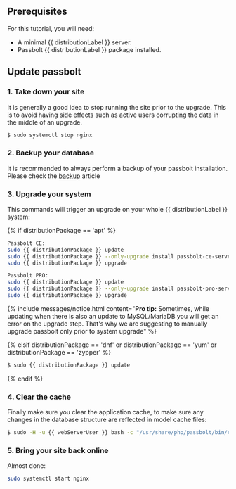 ## Prerequisites

For this tutorial, you will need:
- A minimal {{ distributionLabel }} server.
- Passbolt {{ distributionLabel }} package installed.

## Update passbolt
### 1. Take down your site

It is generally a good idea to stop running the site prior to the upgrade. This is to avoid having side effects
such as active users corrupting the data in the middle of an upgrade.

```bash
$ sudo systemctl stop nginx
```

### 2. Backup your database

It is recommended to always perform a backup of your passbolt installation. Please check the [backup](/hosting/backup) article

### 3. Upgrade your system

This commands will trigger an upgrade on your whole {{ distributionLabel }} system:

{% if distributionPackage == 'apt' %}
```bash
Passbolt CE:  
sudo {{ distributionPackage }} update
sudo {{ distributionPackage }} --only-upgrade install passbolt-ce-server
sudo {{ distributionPackage }} upgrade

Passbolt PRO: 
sudo {{ distributionPackage }} update
sudo {{ distributionPackage }} --only-upgrade install passbolt-pro-server
sudo {{ distributionPackage }} upgrade
```

{% include messages/notice.html
    content="**Pro tip:** Sometimes, while updating when there is also an update to MySQL/MariaDB you will get an error on the upgrade step. That's why we are suggesting to manually upgrade passbolt only prior to system upgrade"
%}


{% elsif distributionPackage == 'dnf' or distributionPackage == 'yum' or distributionPackage == 'zypper' %}
```bash
$ sudo {{ distributionPackage }} update
```
{% endif %}
### 4. Clear the cache

Finally make sure you clear the application cache, to make sure any changes in the database structure are
reflected in model cache files:

```bash
$ sudo -H -u {{ webServerUser }} bash -c "/usr/share/php/passbolt/bin/cake cache clear_all"
```

### 5. Bring your site back online

Almost done:
```bash
sudo systemctl start nginx
```